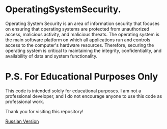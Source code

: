 # OperatingSystemSecurity.
Operating System Security is an area of information security that focuses on ensuring that operating systems are protected from unauthorized access, malicious activity, and malicious threats. The operating system is the main software platform on which all applications run and controls access to the computer's hardware resources. Therefore, securing the operating system is critical to maintaining the integrity, confidentiality, and availability of data and system functionality.

# P.S. For Educational Purposes Only
This code is intended solely for educational purposes. I am not a professional developer, and I do not encourage anyone to use this code as professional work.

Thank you for visiting this repository!

[Russian Version](./README.md)
